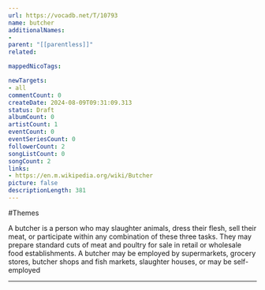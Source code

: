 ```yaml
---
url: https://vocadb.net/T/10793
name: butcher
additionalNames: 
- 
parent: "[[parentless]]"
related:

mappedNicoTags:

newTargets:
- all
commentCount: 0
createDate: 2024-08-09T09:31:09.313
status: Draft
albumCount: 0
artistCount: 1
eventCount: 0
eventSeriesCount: 0
followerCount: 2
songListCount: 0
songCount: 2
links: 
- https://en.m.wikipedia.org/wiki/Butcher
picture: false
descriptionLength: 381
---
```


#Themes

A butcher is a person who may slaughter animals, dress their flesh, sell their meat, or participate within any combination of these three tasks. They may prepare standard cuts of meat and poultry for sale in retail or wholesale food establishments. A butcher may be employed by supermarkets, grocery stores, butcher shops and fish markets, slaughter houses, or may be self-employed

---

